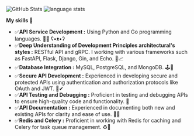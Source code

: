 ![GitHub Stats](https://github-readme-stats.vercel.app/api?username=Wowa-Py&theme=merko&custom_title=Ish's%20github%20stats&hide_border=true&bg_color=ffffff00) ![language stats](https://github-readme-stats.vercel.app/api/top-langs/?username=Wowa-Py&count_private=true&layout=compact&show_icons=true&theme=merko&custom_title=Ish's%20github%20stats&hide_border=true&bg_color=ffffff00) 
  
**My skills** 🤹 
- ✅**API Service Development :** Using Python and Go programming languages.
🐍🐳 ʕ•ᴥ•ʔ
- ✅**Deep Understanding of Development Principles architectural's styles :** RESTful API and gRPC. I working with various frameworks such as FastAPI, Flask, Django, Gin, and Echo. 🤿📈
- ✅**Database Integration :** MySQL, PostgreSQL, and MongoDB. 🕹️💾
- ✅**Secure API Development :** Experienced in developing secure and protected APIs using authentication and authorization protocols like OAuth and JWT. 🔑✔
- ✅**API Testing and Debugging :** Proficient in testing and debugging APIs to ensure high-quality code and functionality. 🎲
- ✅**API Documentation :** Experienced in documenting both new and existing APIs for clarity and ease of use. 📝🚩
- ✅**Redis and Celery :** Proficient in working with Redis for caching and Celery for task queue management. ♻️🎯

<!--
**Wowa-Py/Wowa-Py** is a ✨ _special_ ✨ repository because its `README.md` (this file) appears on your GitHub profile.
### Hi there 👋
Here are some ideas to get you started:

- 🔭 I’m currently working on ...
- 🌱 I’m currently learning ...
- 👯 I’m looking to collaborate on ...
- 🤔 I’m looking for help with ...
- 💬 Ask me about ...
- 📫 How to reach me: ...
- 😄 Pronouns: ...
- ⚡ Fun fact: ...

В вашем случае, чтобы изменить цветовую схему на radical, вы можете выбрать один из следующих вариантов цветовых схем:

default
radical
merko
gruvbox
tokyonight
onedark
cobalt
synthwave
highcontrast
dracula
-->

